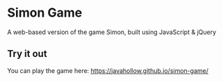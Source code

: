 # Simon Game

A web-based version of the game Simon, built using JavaScript &amp; jQuery

## Try it out
You can play the game here: https://javahollow.github.io/simon-game/
